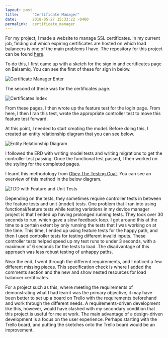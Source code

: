 ```yaml
---
layout: post
title:      "Certificate Manager"
date:       2018-05-27 15:33:22 -0400
permalink:  certificate_manager
---
```



For my project, I made a website to manage SSL certificates. In my current job, finding out which expiring certificates are hosted on which load balancers is one of the main problems I have. The repository for this project can be found [here](https://github.com/safuya/certificate-manager).

To do this, I first came up with a sketch for the sign in and certificates page on Balsamiq. You can see the first of these for sign in below.

![Certificate Manager Enter](https://s3-eu-west-1.amazonaws.com/nemene-share/certificate-manager/enter.png)

The second of these was for the certificates page.

![Certificates Index](https://s3-eu-west-1.amazonaws.com/nemene-share/certificate-manager/certificates.png)

From these pages, I then wrote up the feature test for the login page. From here, I then I ran this test, wrote the appropriate controller test to move this feature test forward.

At this point, I needed to start creating the model. Before doing this, I created an entity relationship diagram that you can see below.

![Entity Relationship Diagram](https://s3-eu-west-1.amazonaws.com/nemene-share/certificate-manager/certificate-manager.png)

I followed the ERD with writing model tests and writing migrations to get the controller test passing. Once the functional test passed, I then worked on the styling for the completed pages.

I learnt this methodology from [Obey The Testing Goat](https://www.obeythetestinggoat.com). You can see an overview of this method in the below diagram.

![TDD with Feature and Unit Tests](http://www.obeythetestinggoat.com/book/images/twp2_0404.png)

Depending on the tests, they sometimes require controller tests in between the feature tests and unit (model) tests. One problem that I ran into using functional/feature tests while testing variations in my device manager project is that I ended up having prolonged running tests. They took over 30 seconds to run, which gave a slow feedback loop. I got around this at the time to a certain extent by only running the tests that I was working on at the time. This time, I ended up using feature tests for the happy path, and then I used controller tests for testing different invalid inputs. These controller tests helped speed up my test runs to under 3 seconds, with a maximum of 6 seconds for the tests to load. The disadvantage of this approach was less robust testing of unhappy paths.

Near the end, I went through the different requirements, and I noticed a few different missing pieces. This specification check is where I added the comments section and the new and show nested resources for load balancer certificates.

For a project such as this, where meeting the requirements of demonstrating what I had learnt was the primary objective, it may have been better to set up a board on Trello with the requirements beforehand and work through the different needs. A requirements-driven development like this, however, would have clashed with my secondary condition that this project is useful for me at work. The main advantage of a design-driven development is a focus on the user experience. Perhaps starting with the Trello board, and putting the sketches onto the Trello board would be an improvement.
